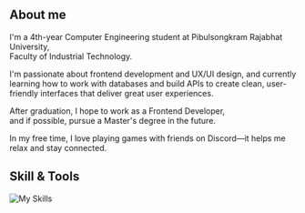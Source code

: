 ## About me

I'm a 4th-year Computer Engineering student at Pibulsongkram Rajabhat University,  
Faculty of Industrial Technology.

I'm passionate about frontend development and UX/UI design, and currently learning how to work with databases and build APIs to create clean, user-friendly interfaces that deliver great user experiences.

After graduation, I hope to work as a Frontend Developer,  
and if possible, pursue a Master's degree in the future.

In my free time, I love playing games with friends on Discord—it helps me relax and stay connected.

## Skill & Tools
![My Skills](https://skillicons.dev/icons?i=html,css,js,ts,react,nextjs,tailwind,python,nodejs,vscode,git,postman,figma&theme=dark)